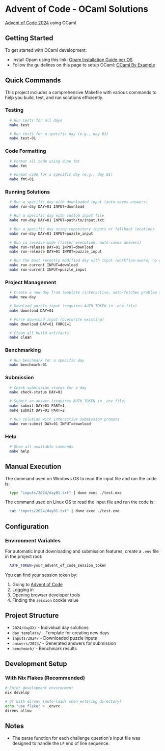 # Advent of Code - OCaml Solutions

[Advent of Code 2024](https://adventofcode.com/2024) using OCaml

## Getting Started

To get started with OCaml development:

- Install Opam using this link: [Opam Installation Guide per OS](https://opam.ocaml.org/doc/Install.html)
- Follow the guidelines on this page to setup OCaml: [OCaml By Example](https://o1-labs.github.io/ocamlbyexample/basics-opam.html)

## Quick Commands

This project includes a comprehensive Makefile with various commands to help you build, test, and run solutions efficiently.

### Testing

```bash
  # Run tests for all days
  make test

  # Run tests for a specific day (e.g., day 01)
  make test-01
```

### Code Formatting

```bash
  # Format all code using dune fmt
  make fmt

  # Format code for a specific day (e.g., day 01)
  make fmt-01
```

### Running Solutions

```bash
  # Run a specific day with downloaded input (auto-saves answers)
  make run-day DAY=01 INPUT=download

  # Run a specific day with custom input file
  make run-day DAY=01 INPUT=path/to/input.txt

  # Run a specific day using repository inputs or fallback locations
  make run-day DAY=01 INPUT=puzzle_input

  # Run in release mode (faster execution, auto-saves answers)
  make run-release DAY=01 INPUT=download
  make run-release DAY=01 INPUT=puzzle_input

  # Run the most recently modified day with input (workflow-aware, no answer saving)"
  make run-current INPUT=download
  make run-current INPUT=puzzle_input
```

### Project Management

```bash
  # Create a new day from template (interactive, auto-fetches problem title)
  make new-day

  # Download puzzle input (requires AUTH_TOKEN in .env file)
  make download DAY=01

  # Force download input (overwrite existing)
  make download DAY=01 FORCE=1

  # Clean all build artifacts
  make clean
```

### Benchmarking

```bash
  # Run benchmark for a specific day
  make benchmark-01
```

### Submission

```bash
  # Check submission status for a day
  make check-status DAY=01

  # Submit an answer (requires AUTH_TOKEN in .env file)
  make submit DAY=01 PART=1
  make submit DAY=01 PART=2

  # Run solution with interactive submission prompts
  make run-submit DAY=01 INPUT=download
```

### Help

```bash
  # Show all available commands
  make help
```

## Manual Execution

The command used on Windows OS to read the input file and run the code is:
```bash
  type "inputs/2024/day01.txt" | dune exec ./test.exe
```

The command used on Linux OS to read the input file and run the code is:
```bash
  cat "inputs/2024/day01.txt" | dune exec ./test.exe
```

## Configuration

### Environment Variables

For automatic input downloading and submission features, create a `.env` file in the project root:

```bash
  AUTH_TOKEN=your_advent_of_code_session_token
```

You can find your session token by:
1. Going to [Advent of Code](https://adventofcode.com/)
2. Logging in
3. Opening browser developer tools
4. Finding the `session` cookie value

## Project Structure

- `2024/dayXX/` - Individual day solutions
- `day_template/` - Template for creating new days
- `inputs/2024/` - Downloaded puzzle inputs
- `answers/2024/` - Generated answers for submission
- `benchmark/` - Benchmark results


## Development Setup

### With Nix Flakes (Recommended)
```bash
# Enter development environment
nix develop

# Or with direnv (auto-loads when entering directory)
echo "use flake" > .envrc
direnv allow
```

## Notes

- The parse function for each challenge question's input file was designed to handle the `LF` end of line sequence.
